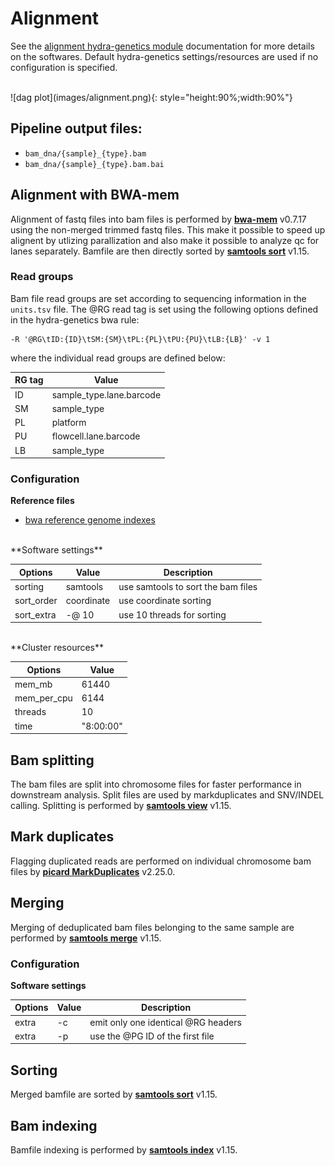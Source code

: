 # Alignment
See the [alignment hydra-genetics module](https://alignment.readthedocs.io/en/latest/) documentation for more details on the softwares. Default hydra-genetics settings/resources are used if no configuration is specified.

<br />
![dag plot](images/alignment.png){: style="height:90%;width:90%"}

## Pipeline output files:

* `bam_dna/{sample}_{type}.bam`
* `bam_dna/{sample}_{type}.bam.bai`

## Alignment with BWA-mem
Alignment of fastq files into bam files is performed by **[bwa-mem](https://github.com/lh3/bwa)** v0.7.17 using the non-merged trimmed fastq files. This make it possible to speed up alignent by utlizing parallization and also make it possible to analyze qc for lanes separately. Bamfile are then directly sorted by **[samtools sort](http://www.htslib.org/doc/samtools-sort.html)** v1.15.

### Read groups
Bam file read groups are set according to sequencing information in the `units.tsv` file.
The @RG read tag is set using the following options defined in the hydra-genetics bwa rule:
```
-R '@RG\tID:{ID}\tSM:{SM}\tPL:{PL}\tPU:{PU}\tLB:{LB}' -v 1
```
where the individual read groups are defined below:

| **RG tag** | **Value** |
|-------------|-|
| ID | sample_type.lane.barcode |
| SM | sample_type |
| PL | platform |
| PU | flowcell.lane.barcode |
| LB | sample_type |


### Configuration

**Reference files**  

- [bwa reference genome indexes](references.md#bwa_me_ref)

<br />
**Software settings**

| **Options** | **Value** | **Description** |
|-------------|-|-|
| sorting | samtools | use samtools to sort the bam files |
| sort_order | coordinate | use coordinate sorting |
| sort_extra | -@ 10 | use 10 threads for sorting |  

<br />
**Cluster resources**

| **Options** | **Value** |
|-------------|-|
| mem_mb | 61440 |
| mem_per_cpu | 6144 |
| threads | 10 |
| time | "8:00:00" |

## Bam splitting
The bam files are split into chromosome files for faster performance in downstream analysis. Split files are used by markduplicates and SNV/INDEL calling. Splitting is performed by **[samtools view](http://www.htslib.org/doc/samtools-view.html)** v1.15.

## Mark duplicates
Flagging duplicated reads are performed on individual chromosome bam files by **[picard MarkDuplicates](https://broadinstitute.github.io/picard/command-line-overview.html#MarkDuplicates)** v2.25.0.

## Merging
Merging of deduplicated bam files belonging to the same sample are performed by **[samtools merge](http://www.htslib.org/doc/samtools-merge.html)** v1.15.

### Configuration

**Software settings**

| **Options** | **Value** | **Description** |
|-------------|-|-|
| extra | -c | emit only one identical @RG headers |
| extra | -p | use the @PG ID of the first file |

## Sorting
Merged bamfile are sorted by **[samtools sort](http://www.htslib.org/doc/samtools-sort.html)** v1.15.

## Bam indexing
Bamfile indexing is performed by **[samtools index](http://www.htslib.org/doc/samtools-index.html)** v1.15.

<br />
